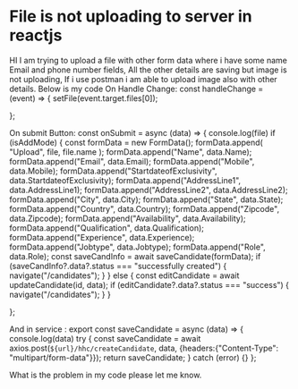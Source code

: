 
# File is not uploading to server in reactjs

HI I am trying to upload a file with other form data where i have some name Email and phone number fields, All the other details are saving but image is not uploading, If i use postman i am able to upload image also with other details. Below is my code
On Handle Change:
const handleChange = (event) => {
    setFile(event.target.files[0]);
    
  };

On submit Button:
 const onSubmit = async (data) => {
    console.log(file)
    if (isAddMode) {
      const formData = new FormData();
      formData.append(
        "Upload",
        file,
        file.name
      );
      formData.append("Name", data.Name);
      formData.append("Email", data.Email);
      formData.append("Mobile", data.Mobile);
      formData.append("StartdateofExclusivity", data.StartdateofExclusivity);
      formData.append("AddressLine1", data.AddressLine1);
      formData.append("AddressLine2", data.AddressLine2);
      formData.append("City", data.City);
      formData.append("State", data.State);
      formData.append("Country", data.Country);
      formData.append("Zipcode", data.Zipcode);
      formData.append("Availability", data.Availability);
      formData.append("Qualification", data.Qualification);
      formData.append("Experience", data.Experience);
      formData.append("Jobtype", data.Jobtype);
      formData.append("Role", data.Role);
     const saveCandInfo = await saveCandidate(formData);
      if (saveCandInfo?.data?.status === "successfully created") {
        navigate("/candidates");
      }
    } else {
      const editCandidate = await updateCandidate(id, data);
      if (editCandidate?.data?.status === "success") {
        navigate("/candidates");
      }
    }
    
  };

And in service :
 export const saveCandidate = async (data) => {
      console.log(data)
        try {
          const saveCandidate = await axios.post(`${url}/hhc/createCandidate`, data, {headers:{"Content-Type": "multipart/form-data"}});
          return saveCandidate;
        } catch (error) {}
      };

What is the problem in my code please let me know.

        